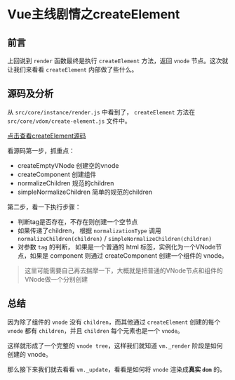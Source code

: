 # Vue主线剧情之createElement

## 前言

上回说到 ```render``` 函数最终是执行 ```createElement``` 方法，返回 ```vnode``` 节点。这次就让我们来看看 ```createElement``` 内部做了些什么。

## 源码及分析

从 ```src/core/instance/render.js``` 中看到了， ```createElement``` 方法在 ```src/core/vdom/create-element.js``` 文件中。

[点击查看createElement源码](https://github.com/vuejs/vue/blob/dev/src/core/vdom/create-element.js#L28-L136)

看源码第一步，抓重点：

- createEmptyVNode 创建空的vnode
- createComponent 创建组件
- normalizeChildren 规范的children
- simpleNormalizeChildren 简单的规范的children

第二步，看一下执行步骤：

- 判断tag是否存在，不存在则创建一个空节点
- 如果传递了children， 根据 ```normalizationType``` 调用 ```normalizeChildren(children)``` / ```simpleNormalizeChildren(children)```
- 对参数 ```tag``` 的判断， 如果是一个普通的 html 标签，实例化为一个VNode节点，如果是 component 则通过 createComponent 创建一个组件的 vnode。

> 这里可能需要自己再去揣摩一下，大概就是把普通的VNode节点和组件的VNode做一个分别创建

## 总结
因为除了组件的 ```vnode``` 没有 ```children```，而其他通过 ```createElement``` 创建的每个 ```vnode``` 都有 ```children```，并且 ```children``` 每个元素也是一个 ```vnode```。

这样就形成了一个完整的 ```vnode tree```，这样我们就知道 ```vm._render``` 阶段是如何创建的 vnode。

那么接下来我们就去看看 ```vm._update```，看看是如何将 ```vnode``` 渲染成**真实 ```dom```** 的。
